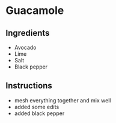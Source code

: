 # Guacamole
## Ingredients
* Avocado 
* Lime
* Salt
* Black pepper
## Instructions
* mesh everything together and mix well
* added some edits
* added black pepper
